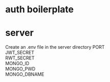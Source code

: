 # auth boilerplate

# server

Create an .env file in the server directory
PORT  
JWT_SECRET  
RWT_SECRET  
MONGO_ID  
MONGO_PWD  
MONGO_DBNAME
